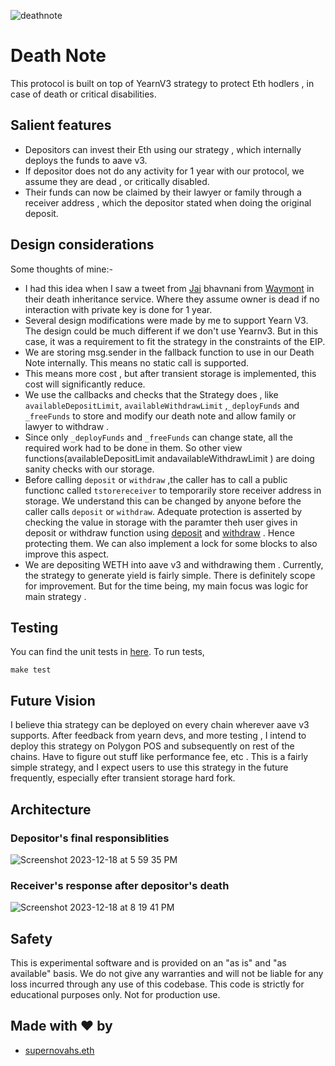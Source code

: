![deathnote](https://github.com/supernovahs/DeathNote/assets/91280922/69ad8885-de83-4e01-84aa-26e4015829b8)

# Death Note

This protocol is built on top of YearnV3 strategy to protect Eth hodlers , in case of death or critical disabilities. 

## Salient features

- Depositors can invest their Eth using our strategy , which internally deploys the funds to aave v3.
- If depositor does not do any activity for 1 year with our protocol, we assume they are dead , or critically disabled.
- Their funds can now be claimed by their lawyer or family through a receiver address , which the depositor stated when doing the original deposit.


## Design considerations

Some thoughts of mine:-
- I had this idea when I saw a tweet from [Jai](https://twitter.com/Jai_Bhavnani) bhavnani from [Waymont](https://twitter.com/WaymontCo) in their death inheritance service. Where they assume owner is dead if no interaction with private key is done for 1 year.
- Several design modifications were made by me to support Yearn V3. The design could be much different if we don't use Yearnv3. But in this case, it was a requirement to fit the strategy in the constraints of the EIP.
- We are storing msg.sender in the fallback function to use in our Death Note internally. This means no static call is supported.
- This means more cost , but after transient storage is implemented, this cost will significantly reduce.
- We use the callbacks and checks that the Strategy does , like `availableDepositLimit`, `availableWithdrawLimit` ,`_deployFunds` and `_freeFunds` to store and modify our death note and allow family or lawyer to withdraw .
- Since only `_deployFunds` and `_freeFunds` can change state, all the required work had to be done in them. So other view functions(availableDepositLimit andavailableWithdrawLimit ) are doing sanity checks with our storage.
- Before calling `deposit` or `withdraw` ,the caller has to call a public functionc called `tstorereceiver` to temporarily store receiver address in storage. We understand this can be changed by anyone before the caller calls `deposit` or `withdraw`. Adequate protection is asserted by checking the value in storage with the paramter theh user gives in deposit or withdraw function using [deposit](https://github.com/supernovahs/DeathNote/blob/2a7326f7a16674025dcf2f643cb3577223b3daaa/src/Strategy.sol#L135) and [withdraw](https://github.com/supernovahs/DeathNote/blob/2a7326f7a16674025dcf2f643cb3577223b3daaa/src/Strategy.sol#L141) . Hence protecting them. We can also implement a lock for some blocks to also improve this aspect.
- We are depositing WETH into aave v3 and withdrawing them . Currently, the strategy to generate yield is fairly simple. There is definitely scope for improvement. But for the time being, my main focus was logic for main strategy .

## Testing
You can find the unit tests in [here](https://github.com/supernovahs/DeathNote/blob/master/src/test/Operation.t.sol).
To run tests, 
```
make test 
```

## Future Vision
I believe thia strategy can be deployed on every chain wherever aave v3 supports. After feedback from yearn devs, and more testing , I intend to deploy this strategy on Polygon POS and subsequently on rest of the chains. Have to figure out stuff like performance fee, etc . This is a fairly simple strategy, and I expect users to use this strategy in the future frequently, especially efter transient storage hard fork.

## Architecture

### Depositor's final responsiblities 
![Screenshot 2023-12-18 at 5 59 35 PM](https://github.com/supernovahs/DeathNote/assets/91280922/1d727961-bcb5-48c6-845d-cb311c6795a9)

### Receiver's response after depositor's death

![Screenshot 2023-12-18 at 8 19 41 PM](https://github.com/supernovahs/DeathNote/assets/91280922/9be812e1-63ea-4398-a1ee-96d5cfa3185e)


## Safety
This is experimental software and is provided on an "as is" and "as available" basis. We do not give any warranties and will not be liable for any loss incurred through any use of this codebase. This code is strictly for educational purposes only. Not for production use.

## Made with ❤️ by 
- [supernovahs.eth](https://www.supernovahs.xyz/)

